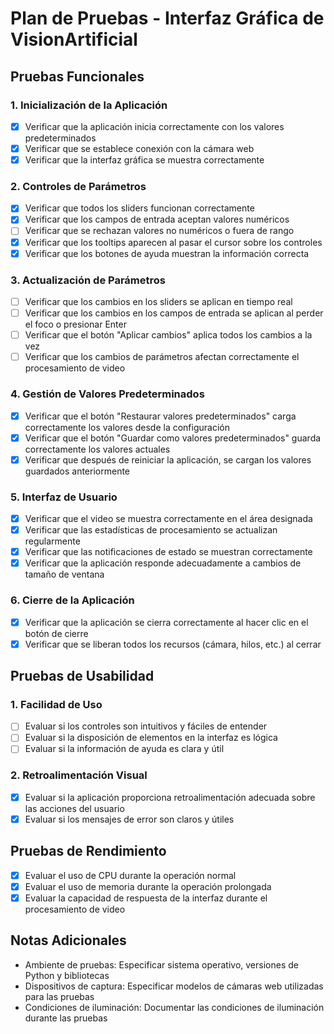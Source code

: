 # Plan de Pruebas - Interfaz Gráfica de VisionArtificial

## Pruebas Funcionales

### 1. Inicialización de la Aplicación
- [x] Verificar que la aplicación inicia correctamente con los valores predeterminados
- [x] Verificar que se establece conexión con la cámara web
- [x] Verificar que la interfaz gráfica se muestra correctamente

### 2. Controles de Parámetros
- [x] Verificar que todos los sliders funcionan correctamente
- [x] Verificar que los campos de entrada aceptan valores numéricos
- [ ] Verificar que se rechazan valores no numéricos o fuera de rango
- [x] Verificar que los tooltips aparecen al pasar el cursor sobre los controles
- [x] Verificar que los botones de ayuda muestran la información correcta

### 3. Actualización de Parámetros
- [ ] Verificar que los cambios en los sliders se aplican en tiempo real
- [ ] Verificar que los cambios en los campos de entrada se aplican al perder el foco o presionar Enter
- [ ] Verificar que el botón "Aplicar cambios" aplica todos los cambios a la vez
- [ ] Verificar que los cambios de parámetros afectan correctamente el procesamiento de video

### 4. Gestión de Valores Predeterminados
- [x] Verificar que el botón "Restaurar valores predeterminados" carga correctamente los valores desde la configuración
- [x] Verificar que el botón "Guardar como valores predeterminados" guarda correctamente los valores actuales
- [x] Verificar que después de reiniciar la aplicación, se cargan los valores guardados anteriormente

### 5. Interfaz de Usuario
- [x] Verificar que el video se muestra correctamente en el área designada
- [x] Verificar que las estadísticas de procesamiento se actualizan regularmente
- [x] Verificar que las notificaciones de estado se muestran correctamente
- [x] Verificar que la aplicación responde adecuadamente a cambios de tamaño de ventana

### 6. Cierre de la Aplicación
- [x] Verificar que la aplicación se cierra correctamente al hacer clic en el botón de cierre
- [x] Verificar que se liberan todos los recursos (cámara, hilos, etc.) al cerrar

## Pruebas de Usabilidad

### 1. Facilidad de Uso
- [ ] Evaluar si los controles son intuitivos y fáciles de entender
- [ ] Evaluar si la disposición de elementos en la interfaz es lógica
- [ ] Evaluar si la información de ayuda es clara y útil

### 2. Retroalimentación Visual
- [x] Evaluar si la aplicación proporciona retroalimentación adecuada sobre las acciones del usuario
- [x] Evaluar si los mensajes de error son claros y útiles

## Pruebas de Rendimiento

- [x] Evaluar el uso de CPU durante la operación normal
- [x] Evaluar el uso de memoria durante la operación prolongada
- [x] Evaluar la capacidad de respuesta de la interfaz durante el procesamiento de video

## Notas Adicionales

- Ambiente de pruebas: Especificar sistema operativo, versiones de Python y bibliotecas
- Dispositivos de captura: Especificar modelos de cámaras web utilizadas para las pruebas
- Condiciones de iluminación: Documentar las condiciones de iluminación durante las pruebas
